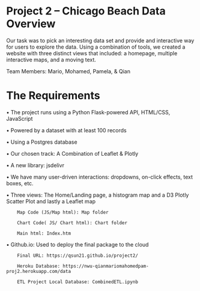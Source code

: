 # Project 2 – Chicago Beach Data Overview

Our task was to pick an interesting data set and provide and interactive way for users to explore the data. Using a combination of tools, we created a website with three distinct views that included: a homepage, multiple interactive maps, and a moving text. 

Team Members: Mario, Mohamed, Pamela, & Qian

# The Requirements

•	The project runs using a Python Flask-powered API, HTML/CSS, JavaScript

•	Powered by a dataset with at least 100 records

•	Using a Postgres database

•	Our chosen track: A Combination of Leaflet & Plotly

•	A new library: jsdelivr

•	We have many user-driven interactions: dropdowns, on-click effects, text boxes, etc.

•	Three views: The Home/Landing page, a histogram map and a D3 Plotly Scatter Plot and lastly a Leaflet map 

        Map Code (JS/Map html): Map folder
        
        Chart Code( JS/ Chart html): Chart folder
        
        Main html: Index.htm
        
•	Github.io: Used to deploy the final package to the cloud

        Final URL: https://qsun21.github.io/project2/
        
        Heroku Database: https://nwu-qianmariomahomedpam-proj2.herokuapp.com/data
        
        ETL Project Local Database: CombinedETL.ipynb

